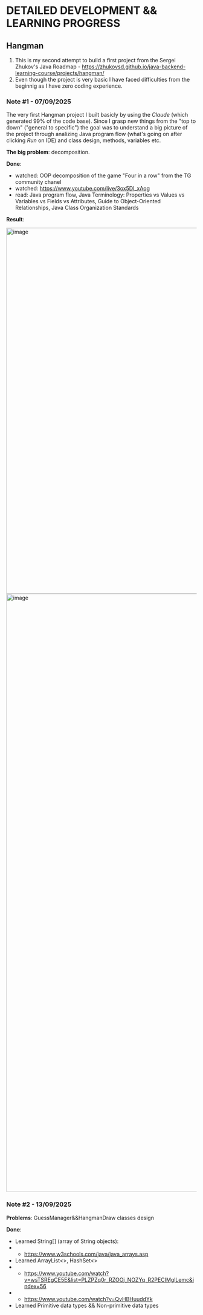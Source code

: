 # DETAILED DEVELOPMENT && LEARNING PROGRESS

## Hangman
1. This is my second attempt to build a first project from the Sergei Zhukov's Java Roadmap - https://zhukovsd.github.io/java-backend-learning-course/projects/hangman/
2. Even though the project is very basic I have faced difficulties from the beginnig as I have zero coding experience.

### Note #1 - 07/09/2025
The very first Hangman project I built basicly by using the _Claude_ (which generated 99% of the code base).
Since I grasp new things from the "top to down" ("general to specific") the goal was to understand a big picture of the project through analizing Java program flow (what's going on after clicking _Run_ on IDE) and class design, methods, variables etc.

**The big problem**: decomposition.

**Done**:
- watched: OOP decomposition of the game "Four in a row" from the TG community chanel
- watched: https://www.youtube.com/live/3ox5DI_xAog
- read: Java program flow, Java Terminology: Properties vs Values vs Variables vs Fields vs Attributes, Guide to Object-Oriented Relationships, Java Class Organization Standards

**Result**:

<img width="1426" height="968" alt="image" src="https://github.com/user-attachments/assets/e0311159-9482-404d-919f-98cfcc4ad64b" />

<img width="1624" height="1582" alt="image" src="https://github.com/user-attachments/assets/67b4ff7d-6917-4f32-afbf-029b1a592873" />


### Note #2 - 13/09/2025

**Problems**: GuessManager&&HangmanDraw classes design

**Done**:
- Learned String[] (array of String objects):
- - https://www.w3schools.com/java/java_arrays.asp
- Learned ArrayList<>, HashSet<>
- - https://www.youtube.com/watch?v=wsTSREgCE5E&list=PLZPZq0r_RZOOj_NOZYq_R2PECIMglLemc&index=56
- - https://www.youtube.com/watch?v=QvHBHuuddYk
- Learned Primitive data types && Non-primitive data types
